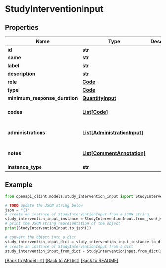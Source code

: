 # StudyInterventionInput


## Properties

Name | Type | Description | Notes
------------ | ------------- | ------------- | -------------
**id** | **str** |  | 
**name** | **str** |  | 
**label** | **str** |  | [optional] 
**description** | **str** |  | [optional] 
**role** | [**Code**](Code.md) |  | 
**type** | [**Code**](Code.md) |  | 
**minimum_response_duration** | [**QuantityInput**](QuantityInput.md) |  | [optional] 
**codes** | [**List[Code]**](Code.md) |  | [optional] [default to []]
**administrations** | [**List[AdministrationInput]**](AdministrationInput.md) |  | [optional] [default to []]
**notes** | [**List[CommentAnnotation]**](CommentAnnotation.md) |  | [optional] [default to []]
**instance_type** | **str** |  | 

## Example

```python
from openapi_client.models.study_intervention_input import StudyInterventionInput

# TODO update the JSON string below
json = "{}"
# create an instance of StudyInterventionInput from a JSON string
study_intervention_input_instance = StudyInterventionInput.from_json(json)
# print the JSON string representation of the object
print(StudyInterventionInput.to_json())

# convert the object into a dict
study_intervention_input_dict = study_intervention_input_instance.to_dict()
# create an instance of StudyInterventionInput from a dict
study_intervention_input_from_dict = StudyInterventionInput.from_dict(study_intervention_input_dict)
```
[[Back to Model list]](../README.md#documentation-for-models) [[Back to API list]](../README.md#documentation-for-api-endpoints) [[Back to README]](../README.md)


